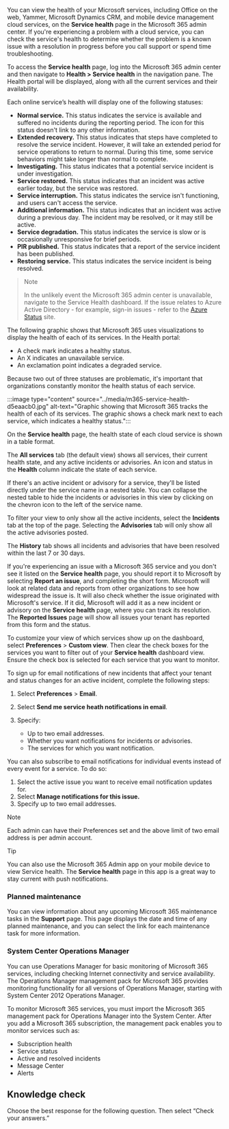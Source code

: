 You can view the health of your Microsoft services, including Office on the web, Yammer, Microsoft Dynamics CRM, and mobile device management cloud services, on the **Service health** page in the Microsoft 365 admin center. If you're experiencing a problem with a cloud service, you can check the service's health to determine whether the problem is a known issue with a resolution in progress before you call support or spend time troubleshooting.

To access the **Service health** page, log into the Microsoft 365 admin center and then navigate to **Health &gt; Service health** in the navigation pane. The Health portal will be displayed, along with all the current services and their availability.

Each online service’s health will display one of the following statuses:

 -  **Normal service.** This status indicates the service is available and suffered no incidents during the reporting period. The icon for this status doesn't link to any other information.
 -  **Extended recovery.** This status indicates that steps have completed to resolve the service incident. However, it will take an extended period for service operations to return to normal. During this time, some service behaviors might take longer than normal to complete.
 -  **Investigating.** This status indicates that a potential service incident is under investigation.
 -  **Service restored.** This status indicates that an incident was active earlier today, but the service was restored.
 -  **Service interruption.** This status indicates the service isn't functioning, and users can't access the service.
 -  **Additional information.** This status indicates that an incident was active during a previous day. The incident may be resolved, or it may still be active.
 -  **Service degradation.** This status indicates the service is slow or is occasionally unresponsive for brief periods.
 -  **PIR published.** This status indicates that a report of the service incident has been published.
 -  **Restoring service.** This status indicates the service incident is being resolved.

> > [!NOTE]
> > In the unlikely event the Microsoft 365 admin center is unavailable, navigate to the Service Health dashboard. If the issue relates to Azure Active Directory - for example, sign-in issues - refer to the [Azure Status](https://aka.ms/kfxpxv?azure-portal=true) site.

The following graphic shows that Microsoft 365 uses visualizations to display the health of each of its services. In the Health portal:

 -  A check mark indicates a healthy status.
 -  An X indicates an unavailable service.
 -  An exclamation point indicates a degraded service.

Because two out of three statuses are problematic, it's important that organizations constantly monitor the health status of each service.

:::image type="content" source="../media/m365-service-health-d5eaacb0.jpg" alt-text="Graphic showing that Microsoft 365 tracks the health of each of its services. The graphic shows a check mark next to each service, which indicates a healthy status.":::


On the **Service health** page, the health state of each cloud service is shown in a table format.

The **All services** tab (the default view) shows all services, their current health state, and any active incidents or advisories. An icon and status in the **Health** column indicate the state of each service.

If there's an active incident or advisory for a service, they'll be listed directly under the service name in a nested table. You can collapse the nested table to hide the incidents or advisories in this view by clicking on the chevron icon to the left of the service name.

To filter your view to only show all the active incidents, select the **Incidents** tab at the top of the page. Selecting the **Advisories** tab will only show all the active advisories posted.

The **History** tab shows all incidents and advisories that have been resolved within the last 7 or 30 days.

If you're experiencing an issue with a Microsoft 365 service and you don't see it listed on the **Service health** page, you should report it to Microsoft by selecting **Report an issue**, and completing the short form. Microsoft will look at related data and reports from other organizations to see how widespread the issue is. It will also check whether the issue originated with Microsoft's service. If it did, Microsoft will add it as a new incident or advisory on the **Service health** page, where you can track its resolution. The **Reported Issues** page will show all issues your tenant has reported from this form and the status.

To customize your view of which services show up on the dashboard, select **Preferences** &gt; **Custom view**. Then clear the check boxes for the services you want to filter out of your **Service health** dashboard view. Ensure the check box is selected for each service that you want to monitor.

To sign up for email notifications of new incidents that affect your tenant and status changes for an active incident, complete the following steps:

1.  Select **Preferences** &gt; **Email**.
2.  Select **Send me service heath notifications in email**.
3.  Specify:
    
     -  Up to two email addresses.
     -  Whether you want notifications for incidents or advisories.
     -  The services for which you want notification.

You can also subscribe to email notifications for individual events instead of every event for a service. To do so:

1.  Select the active issue you want to receive email notification updates for.
2.  Select **Manage notifications for this issue.**
3.  Specify up to two email addresses.

> [!NOTE]
> Each admin can have their Preferences set and the above limit of two email address is per admin account.

> [!TIP]
> You can also use the Microsoft 365 Admin app on your mobile device to view Service health. The **Service health** page in this app is a great way to stay current with push notifications.

### Planned maintenance

You can view information about any upcoming Microsoft 365 maintenance tasks in the **Support** page. This page displays the date and time of any planned maintenance, and you can select the link for each maintenance task for more information.

### System Center Operations Manager

You can use Operations Manager for basic monitoring of Microsoft 365 services, including checking Internet connectivity and service availability. The Operations Manager management pack for Microsoft 365 provides monitoring functionality for all versions of Operations Manager, starting with System Center 2012 Operations Manager.

To monitor Microsoft 365 services, you must import the Microsoft 365 management pack for Operations Manager into the System Center. After you add a Microsoft 365 subscription, the management pack enables you to monitor services such as:

 -  Subscription health
 -  Service status
 -  Active and resolved incidents
 -  Message Center
 -  Alerts

## Knowledge check

Choose the best response for the following question. Then select “Check your answers.”